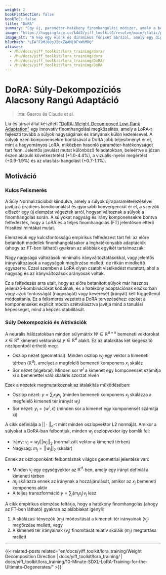 ```yaml
---
weight: 2
bookFlatSection: false
bookToC: false
title: "DoRA"
summary: "Egy új, paraméter-hatékony finomhangolási módszer, amely a betanított súlyokat nagyság és irány komponensekre bontja a hatékonyabb adaptáció érdekében"
image: "https://huggingface.co/k4d3/yiff_toolkit6/resolve/main/static/phoenix.jpg"
image_alt: "A kép egy élénk és dinamikus főnixet ábrázol, amely egy digitális tájból emelkedik ki. A főnix, egy mitikus madár, amelyet gyakran az újjászületéssel és megújulással társítanak, tüzes vörös és narancssárga tollakkal van ábrázolva, amelyek kék és fehér digitális mátrixba olvadnak, ahogy kifelé terjednek. A háttérben egy összetett digitális kódok, rácsok és áramkörök sora látható, amely a főnix organikus formáját a strukturált, technológiai elemekkel ötvözi. Ez az ellentét egy lenyűgöző vizuális metaforát hoz létre a természet és a technológia fúziójára, szimbolizálva az átalakulást és az új lehetőségek megjelenését a digitális világban. A kép vizuálisan lenyűgöző és fogalmilag érdekes, kiemelve az innováció és a megújulás témáit a modern technológia kontextusában."
blurhash: "LFA^F9M|00pJIoxZWAM|9FxW%MRQ"
aliases:
  - /hu/docs/yiff_toolkit/lora_training/dora/
  - /hu/docs/yiff_toolkit/lora_training/dora
  - /hu/docs/yiff_toolkit/lora_training/DoRA/
  - /hu/docs/yiff_toolkit/lora_training/DoRA
---
```


<!-- markdownlint-disable MD025 -->

# DoRA: Súly-Dekompozíciós Alacsony Rangú Adaptáció

> Írta: Gaeros és Claude et al.

Liu és társai által készített ["DoRA: Weight-Decomposed Low-Rank Adaptation"](https://arxiv.org/abs/2402.09353) egy innovatív finomhangolási megközelítés, amely a LoRA-t fejleszti tovább a súlyok nagyságának és irányának külön kezelésével. A súlyok ezen komponensekre bontásával a DoRA jobb teljesítményt ér el, mint a hagyományos LoRA, miközben hasonló paraméter-hatékonyságot tart fenn. Jelentős javulást mutat különböző feladatokban, beleértve a józan észen alapuló következtetést (+1.0-4.4%), a vizuális-nyelvi megértést (+0.9-1.9%) és az utasítás-hangolást (+0.7-1.1%).

## Motiváció

### Kulcs Felismerés

A Súly Normalizációból kiindulva, amely a súlyok újraparaméterezésével javítja a gradiens kondicionálást és gyorsabb konvergenciát ér el, a szerzők először egy új elemzést végeztek arról, hogyan változnak a súlyok a finomhangolás során. A súlyokat nagyság és irány komponensekre bontva felfedezték, hogy a LoRA és a teljes finomhangolás (FT) jelentősen eltérő frissítési mintákat mutat.

Elemzésük egy kulcsfontosságú empirikus felfedezést tárt fel: az előre betanított modellek finomhangolásakor a leghatékonyabb adaptációk (ahogy az FT-ben látható) gyakran az alábbiak egyikét tartalmazzák:

Nagy nagyságú változások minimális irányváltoztatásokkal, vagy jelentős irányváltozások a nagyságok megőrzése mellett, de ritkán mindkettő egyszerre. Ezzel szemben a LoRA olyan csatolt viselkedést mutatott, ahol a nagyság és az irányváltozások arányosak voltak.

Ez a felfedezés arra utalt, hogy az előre betanított súlyok már hasznos jellemző-kombinációkat kódolnak, és a hatékony adaptációnak elsősorban vagy azok fontosságát (nagyságát) vagy keverését (irányát) kell függetlenül módosítania. Ez a felismerés vezetett a DoRA tervezéséhez: ezeket a komponenseket explicit módon szétválasztva javítja mind a tanulási képességet, mind a képzés stabilitását.

### Súly Dekompozíció és Aktivációk

A neurális hálózatokban minden súlymátrix $W \in \mathbb{R}^{d \times k}$ bemeneti vektorokat $x \in \mathbb{R}^k$ kimeneti vektorokká $y \in \mathbb{R}^d$ alakít. Ez az átalakítás két kiegészítő nézőpontból érthető meg:

- Oszlop nézet (geometriai): Minden oszlop $w_j$ egy vektor a kimeneti térben ($\mathbb{R}^d$), amelyet a megfelelő bemeneti komponens $x_j$ skáláz
- Sor nézet (algebrai): Minden sor $w^i$ a kimenet egy komponensét számítja ki a bemenettel való skaláris szorzat révén

Ezek a nézetek megmutatkoznak az átalakítás működésében:

- Oszlop nézet: $y = \sum_j x_j w_j$ (minden bemeneti komponens $x_j$ skálázza a megfelelő kimeneti tér irányát $w_j$)
- Sor nézet: $y_i = \langle w^i, x \rangle$ (minden sor a kimenet egy komponensét számítja ki)

A cikk definiálja a $||\cdot||_c$-t mint minden oszlopvektor L2 normáját. Amikor a súlyokat a DoRA-ban felbontjuk, minden $w_j$ oszlopvektor így bomlik fel:

- Irány: $v_j = w_j/||w_j||_2$ (normalizált vektor a kimeneti térben)
- Nagyság: $m_j = ||w_j||_2$ (skalár)

Ennek az oszloponkénti felbontásnak világos geometriai jelentése van:

- Minden $v_j$ egy egységvektor az $\mathbb{R}^d$-ben, amely egy irányt definiál a kimeneti térben
- $m_j$ skálázza ennek az iránynak a hozzájárulását, amikor az $x_j$ bemeneti komponens aktív
- A teljes transzformáció $y = \sum_j (m_j x_j) v_j$ lesz

A cikk empirikus elemzése feltárja, hogy a hatékony finomhangolás (ahogy az FT-ben látható) gyakran az alábbiakat igényli:

1. A skálázási tényezők ($m_j$) módosítását a kimeneti tér irányainak ($v_j$) megőrzése mellett, vagy
2. A kimeneti tér irányainak ($v_j$) finomítását relatív skáláik ($m_j$) megtartása mellett

---

<!--
HUGO_SEARCH_EXCLUDE_START
-->
{{< related-posts related="en/docs/yiff_toolkit/lora_training/Weight Decomposition Direction | docs/yiff_toolkit/lora_training/ | docs/yiff_toolkit/lora_training/10-Minute-SDXL-LoRA-Training-for-the-Ultimate-Degenerates/" >}}
<!--
HUGO_SEARCH_EXCLUDE_END
-->
